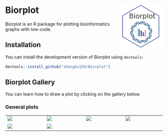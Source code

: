 
<!-- README.md is generated from README.Rmd. Please edit that file -->

# Biorplot <a href="https://zhenghu159.github.io/Biorplot"><img src="man/figures/logo.png" align="right" height="138" /></a>

Biorplot is an R package for plotting bioinformatics graphs with
low-code.

## Installation

You can install the development version of Biorplot using `devtools`:

``` r
devtools::install_github("zhenghu159/Biorplot")
```

## Biorplot Gallery

You can learn how to draw a plot by clicking on the gallery below.

### General plots

<table width="1500">
<tr>
<td width="300">
<justify>
<a href=https://zhenghu159.github.io/Biorplot/articles/General_Plots.html#base-lineplot target="-blank" title="Bior_LinePlot()">
<img src="https://zhenghu159.github.io/Biorplot/articles/General_Plots_files/figure-html/unnamed-chunk-3-1.png" >
</a> </justify>
</td>
<td width="300">
<justify>
<a href=https://zhenghu159.github.io/Biorplot/articles/General_Plots.html#correlation-lineplot target="-blank" title="Bior_LinePlot()">
<img src="https://zhenghu159.github.io/Biorplot/articles/General_Plots_files/figure-html/unnamed-chunk-4-1.png" >
</a> </justify>
</td>
<td width="300">
<justify>
<a href=https://zhenghu159.github.io/Biorplot/articles/General_Plots.html#bior_pieplot target="-blank" title="Bior_PiePlot()">
<img src="https://zhenghu159.github.io/Biorplot/articles/General_Plots_files/figure-html/unnamed-chunk-4-1.png" >
</a> </justify>
</td>
<td width="300">
<justify>
<a href=https://zhenghu159.github.io/Biorplot/articles/General_Plots.html#bior_stackbarplot target="-blank" title="Bior_StackBarplot()">
<img src="https://zhenghu159.github.io/Biorplot/articles/General_Plots_files/figure-html/unnamed-chunk-5-1.png" >
</a> <justify>
</td>
</tr>
<tr>
<td width="300">
<justify>
<a href=https://zhenghu159.github.io/Biorplot/articles/General_Plots.html#bior_dotplot target="-blank"  title="Bior_DotPlot()">
<img src="https://zhenghu159.github.io/Biorplot/articles/General_Plots_files/figure-html/unnamed-chunk-6-1.png" >
</a> <justify>
</td>
<td width="300">
<justify>
<a href=https://zhenghu159.github.io/Biorplot/articles/General_Plots.html#bior_sankeyplot target="-blank" title="Bior_Sankeyplot()">
<img src="https://raw.githubusercontent.com/zhenghu159/Biorplot/main/vignettes/images/Bior_Sankeyplot.png" >
</a> </justify>
</td>
<td width="300">
<justify> </justify>
</td>
<td width="300">
<justify> <justify>
</td>
</tr>
</table>
